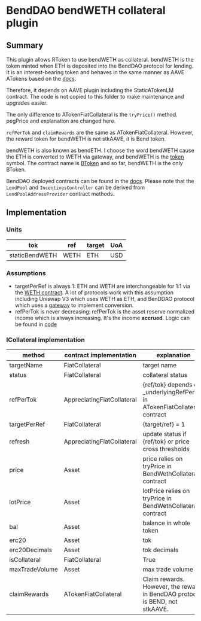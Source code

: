 # BendDAO bendWETH collateral plugin

## Summary
This plugin allows RToken to use bendWETH as collateral. bendWETH is the token minted when ETH is deposited into the BendDAO protocol for lending. It is an interest-bearing token and behaves in the same manner as AAVE ATokens based on the [docs](https://docs.benddao.xyz/portal/lending-protocol/bendeth-valuation).

Therefore, it depends on AAVE plugin including the StaticATokenLM contract. The code is not copied to this folder to make maintenance and upgrades easier.

The only difference to ATokenFiatCollateral is the `tryPrice()` method. pegPrice and explanation are changed here.

`refPerTok` and `claimRewards` are the same as ATokenFiatCollateral. However, the reward token for bendWETH is not stkAAVE, it is Bend token.

bendWETH is also known as bendETH. I choose the word bendWETH cause the ETH is converted to WETH via gateway, and bendWETH is the [token](https://etherscan.io/token/0xeD1840223484483C0cb050E6fC344d1eBF0778a9#readProxyContract) symbol. The contract name is [BToken](https://github.com/BendDAO/bend-lending-protocol/blob/6d20ec4497f549fe2f02ffd88d6158714a6b8ccd/contracts/protocol/BToken.sol) and so far, bendWETH is the only BToken.

BendDAO deployed contracts can be found in the [docs](https://docs.benddao.xyz/developers/deployed-contracts/lending-protocol). Please note that the `LendPool` and `IncentivesController` can be derived from `LendPoolAddressProvider` contract methods.


## Implementation
### Units
| tok               | ref       | target    | UoA       |
| ----------------- | --------- | --------- | --------- |
| staticBendWETH    | WETH      | ETH       | USD       |


### Assumptions
* targetPerRef is always 1: ETH and WETH are interchangeable for 1:1 via the [WETH contract](https://etherscan.io/token/0xc02aaa39b223fe8d0a0e5c4f27ead9083c756cc2#code). A lot of protocols work with this assumption including Uniswap V3 which uses WETH as ETH, and BenDDAO protocol which uses a [gateway](https://etherscan.io/address/0x3B968D2D299B895A5Fcf3BBa7A64ad0F566e6F88#writeProxyContract) to implement conversion.
* refPerTok is never decreasing: refPerTok is the asset reserve normalized income which is always increasing. It's the income **accrued**. Logic can be found in [code](https://github.com/BendDAO/bend-lending-protocol/blob/6d20ec4497f549fe2f02ffd88d6158714a6b8ccd/contracts/libraries/logic/ReserveLogic.sol#L47-L67)


### ICollateral implementation
| method    | contract implementation  | explanation    |
| --------- | ------------------------ | -------------- |
| targetName        | FiatCollateral    | target name   |
| status            | FiatCollateral    | collateral status |
| refPerTok         | AppreciatingFiatCollateral    | {ref/tok} depends on _underlyingRefPerTok in ATokenFiatCollateral contract  |
| targetPerRef      | FiatCollateral    | {target/ref} = 1  |
| refresh           | AppreciatingFiatCollateral    | update status if {ref/tok} or price cross thresholds |
| price             | Asset | price relies on tryPrice in BendWethCollateral contract |
| lotPrice          | Asset | lotPrice relies on tryPrice in BendWethCollateral contract |
| bal               | Asset | balance in whole token |
| erc20             | Asset | tok   |
| erc20Decimals     | Asset | tok decimals  |
| isCollateral      | FiatCollateral    | True  |
| maxTradeVolume    | Asset | max trade volume |
| claimRewards      | ATokenFiatCollateral  | Claim rewards. However, the reward in BendDAO protocol is BEND, not stkAAVE. |
